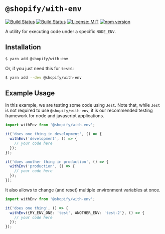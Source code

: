 # `@shopify/with-env`

[![Build Status](https://github.com/Shopify/quilt/workflows/Node-CI/badge.svg?branch=master)](https://github.com/Shopify/quilt/actions?query=workflow%3ANode-CI)
[![Build Status](https://github.com/Shopify/quilt/workflows/Ruby-CI/badge.svg?branch=master)](https://github.com/Shopify/quilt/actions?query=workflow%3ARuby-CI)
[![License: MIT](https://img.shields.io/badge/License-MIT-green.svg)](LICENSE.md) [![npm version](https://badge.fury.io/js/%40shopify%2Freact-shopify-app-route-propagator.svg)](https://badge.fury.io/js/%40shopify%2Freact-shopify-app-route-propagator)

A utility for executing code under a specific `NODE_ENV`.

## Installation

```bash
$ yarn add @shopify/with-env
```

Or, if you just need this for `test`s:

```bash
$ yarn add --dev @shopify/with-env
```

## Example Usage

In this example, we are testing some code using `Jest`. Note that, while `Jest` is not required to use `@shopify/with-env`, it is our recommended testing framework for node and javascript applications.

```ts
import withEnv from '@shopify/with-env';

it('does one thing in development', () => {
  withEnv('development', () => {
    // your code here
  });
});

it('does another thing in production', () => {
  withEnv('production', () => {
    // your code here
  });
});
```

It also allows to change (and reset) multiple environment variables at once.

```ts
import withEnv from '@shopify/with-env';

it('does one thing', () => {
  withEnv({MY_ENV_ONE: 'test', ANOTHER_ENV: 'test-2'}, () => {
    // your code here
  });
});
```

